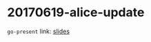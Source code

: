 20170619-alice-update
=====================

`go-present` link: [slides](http://talks.godoc.org/github.com/sbinet/talks/2017/20170619-alice-update/talk.slide)
